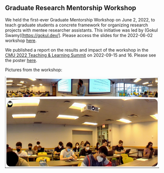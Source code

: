 ## Graduate Research Mentorship Workshop

We held the first-ever Graduate Mentorship Workshop on June 2, 2022, to teach graduate students a concrete framework for organizing research projects with mentee researcher assistants. This initiative was led by (Gokul Swamy)[https://gokul.dev/].
Please access the slides for the 2022-06-02 workshop [here](https://docs.google.com/presentation/d/1SzfqDv5bwYFbvP1sshXqpH7uXDdAjhpzht_0I7_DlqE/edit?usp=sharing).

We published a report on the results and impact of the workshop in the [CMU 2022 Teaching & Learning Summit](https://www.cmu.edu/teaching/summit/) on 2022-09-15 and 16. Please see the poster [here](/assets/images/ugrad_research/events/22-06-02-workshop-poster.pdf).

Pictures from the workshop:

<img src="/assets/images/ugrad_research/events/22-06-02-workshop0.png" height="300">
